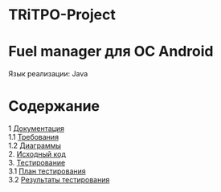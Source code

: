 # TRiTPO-Project

# Fuel manager для OC Android
Язык реализации: Java 

# Содержание
1 [Документация](Documents)  
1.1 [Требования](Documents/Requirements/Requirements%20Document.md) </br>
1.2 [Диаграммы](Documents/System%20project/README.md) </br>
2. [Исходный код](Source/app/src/main/java/com/example/alex_/project/)</br>
3. [Тестирование](Test/)</br>
3.1 [План тестирования](Test/TestPlan.md)</br>
3.2 [Результаты тестирования](Test/Results.md)
